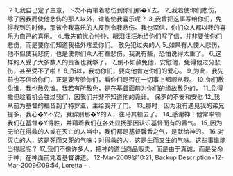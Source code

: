 .2 
1_我自己定了主意，下次不再带着悲伤到你们那�Y去。 2_我若使你们悲伤，除了因我而使他悲伤的那人以外，谁能使我喜乐呢？ 3_我曾把这事写给你们，免得我到的时候，那该令我喜乐的人反倒令我悲伤。我也深信，你们众人都以我的喜乐为自己的喜乐。 4_我先前忧心忡忡、眼泪汪汪地给你们写了信，并非要使你们悲伤，而是要你们知道我格外疼爱你们。 
赦免犯过失的人 
5_如果有人使人悲伤，他不但使我悲伤，也是使你们众人有些悲伤。我说有些，恐怕说得太重了。 6_这样的人受了大多数人的责备也就够了， 7_倒不如赦免他，安慰他，免得他过分悲伤，甚至受不了啦！ 8_所以，我劝你们，要向他肯定你们的爱心。 9_为此，我先前也写信给你们，正是要考验你们，看你们是否在一切事上都顺从我。 10_你们赦免谁，我也赦免谁。我若有所赦免，是在基督面前为你们的缘故赦免的， 11_免得撒但趁着机会胜过我们，因我们并非不知道他的诡计。 
保罗的不安和安慰 
12_我从前为基督的福音到了特罗亚，主给我开了门。 13_那时，因为没有遇见我的弟兄提多，我心�Y不安，就辞别那�Y的人，往马其顿去了。 
14_感谢神！他常率领我们在基督�Y得胜，并藉着我们在各处显扬那因认识基督而有的香气。 15_因为无论在得救的人或在灭亡的人当中，我们都是基督馨香之气，是献给神的。 16_对灭亡的人，这是死而又死的气味；对得救的人，这是生而又生的气味。这些事谁能当得起呢？ 17_我们不像许多人，把神的道当商品贩卖，而是由于真诚，而是受命于神，在神面前凭着基督讲道。 
12-Mar-2009@10:21, Backup Description=12-Mar-2009@09:54, Loretta - 
.